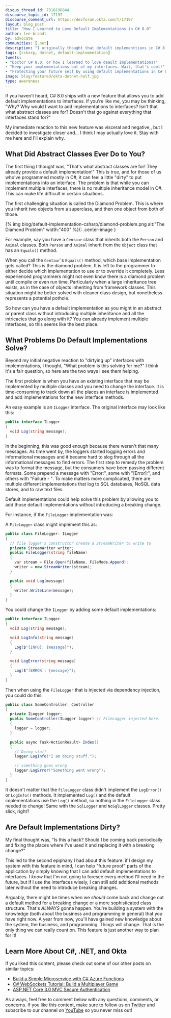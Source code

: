 ```yaml
---
disqus_thread_id: 7810198844
discourse_topic_id: 17197
discourse_comment_url: https://devforum.okta.com/t/17197
layout: blog_post
title: "How I Learned to Love Default Implementations in C# 8.0"
author: lee-brandt
by: advocate
communities: [.net]
description: "I originally thought that default implementtions in C# 8.0 were a bad idea, but a little digging and I think I love them."
tags: [csharp, dotnet, default-implementation]
tweets:
- "Doctor C# 8.0, or how I learned to love deault implementations!"
- "Keep your implementations out of my interfaces. Wait, that's cool!"
- "Protecting your future self by using default implementations in C# 8.0!"
image: blog/featured/okta-dotnet-half.jpg
type: awareness
---
```


If you haven't heard, C# 8.0 ships with a new feature that allows you to add default implementations to interfaces. If you're like me, you may be thinking, "Why? Why would I want to add implementations to interfaces? Isn't that what abstract classes are for? Doesn't that go against everything that interfaces stand for?"

My immediate reaction to this new feature was visceral and negative,, but I decided to investigate closer and... I think I may actually love it. Stay with me here and I'll explain why.

## What Did Abstract Classes Ever Do to You?

The first thing I thought was, "That's what abstract classes are for! They already provide a default implementation!" This is true, and for those of us who've programmed mostly in C#, it can feel a little "dirty" to put implementations into an interface. The problem is that while you can implement multiple interfaces, there is no multiple inheritance model in C#. This can make life difficult in certain situations.

The first challenging situation is called the Diamond Problem. This is where you inherit two objects from a superclass, and then one object from both of those.

{% img blog/default-implementation-csharp/diamond-problem.png alt:"The Diamond Problem" width:"400" %}{: .center-image }

For example, say you have a `Centaur` class that inherits both the `Person` and `Animal` classes. Both `Person` and `Animal` inherit from the `Object` class that has an `Equals()` method.

When you call the `Centaur`'s `Equals()` method, which base implementation gets called? This is the diamond problem. It is left to the programmer to either decide which implementation to use or to override it completely. Less experienced programmers might not even know there is a diamond problem until compile or even run time. Particularly when a large inheritance tree exists, as in the case of objects inheriting from framework classes. This situation might be better solved with cleaner class design, but nonetheless represents a potential pothole.

So how can you have a default implementation as you might in an abstract or parent class without introducing multiple inheritance and all the intricacies that go along with it? You can already implement multiple interfaces, so this seems like the best place.

## What Problems Do Default Implementations Solve?

Beyond my initial negative reaction to "dirtying up" interfaces with implementations, I thought, "What problem is this solving for me?" I think it's a fair question, so here are the two ways I see them helping.

The first problem is when you have an existing interface that may be implemented by multiple classes and you need to change the interface. It is time-consuming to track down all the places an interface is implemented and add implementations for the new interface methods.

An easy example is an `ILogger` interface. The original interface may look like this:

```cs
public interface ILogger
{
  void Log(string message);
}
```

In the beginning, this was good enough because there weren't that many messages. As time went by, the loggers started logging errors and informational messages and it became hard to slog through all the informational messages to find errors. The first step to remedy the problem was to format the message, but the consumers have been passing different formats. Some prepend a message with "Error:", some with "[Error]:", and others with "Failure - ". To make matters more complicated, there are multiple different implementations that log to SQL databases, NoSQL data stores, and to raw text files.

Default implementations could help solve this problem by allowing you to add those default implementations without introducing a breaking change.

For instance, if the `FileLogger` implementation was:

A `FileLogger` class might implement this as:

```cs
public class FileLogger: ILogger
{
  // file logger's constructor create a StreamWriter to write to
  private StreamWriter writer;
  public FileLogger(string fileName)
  {
    var stream = File.Open(fileName, FileMode.Append);
    writer = new StreamWriter(stream);
  }

  public void Log(message)
  {
    writer.WriteLine(message);
  }
}
```

You could change the `ILogger` by adding some default implementations:

```cs
public interface ILogger
{
  void Log(string message);

  void LogInfo(string message)
  {
    Log($"[INFO]: {message}");
  }

  void LogError(string message)
  {
    Log($"[ERROR]: {message}");
  }
}
```

Then when using the `FileLogger` that is injected via dependency injection, you could do this:

```cs
public class SomeController: Controller
{
  private ILogger logger;
  public SomeController(ILogger logger) // FileLogger injected here.
  {
    logger = logger;
  }

  public async Task<ActionResult> Index()
  {
    // Doing stuff
    logger.LogInfo("I am doing stuff.");

    // something goes wrong
    logger.LogError("Something went wrong");
  }
}
```

It doesn't matter that the `FileLogger` class didn't implement the `LogError()` or `LogInfo()` methods. It implemented `Log()` and the default implementations use the `Log()` method, so nothing in the `FileLogger` class needed to change! Same with the `SqlLogger` and `NoSqlLogger` classes. Pretty slick, right?

## Are Default Implementations Dirty?

My final thought was, "Is this a hack? Should I be coming back periodically and fixing the places where I've used it and replacing it with a breaking change?"

This led to the second epiphany I had about this feature: if I design my system with this feature in mind, I can help "future proof" parts of the application by simply knowing that I can add default implementations to interfaces. I _know_ that I'm not  going to foresee every method I'll need in the future, but if I use the interfaces wisely, I can still add additional methods later without the need to introduce breaking changes.

Arguably, there might be times when we _should_ come back and change out a default method for a breaking change or a more sophisticated class structure. That's _ALWAYS_ gonna happen. You're building a system with the knowledge (both about the business and programming in general) that you have right now. A year from now, you'll have gained new knowledge about the system, the business, and programming. Things will change. That is the only thing we can really count on. This feature is just another way to plan for it!

## Learn More About C#, .NET, and Okta

If you liked this content, please check out some of our other posts on similar topics:

- [Build a Simple Microservice with C# Azure Functions](/blog/2019/11/13/build-simple-microservice-csharp-azure-functions)
- [C# WebSockets Tutorial: Build a Multiplayer Game](/blog/2019/11/21/csharp-websockets-tutorial)
- [ASP.NET Core 3.0 MVC Secure Authentication](/blog/2019/11/15/aspnet-core-3-mvc-secure-authentication)

As always, feel free to comment below with any questions, comments, or concerns. If you like this content, make sure to follow us on [Twitter](https://www.twitter.com/oktadev) and subscribe to our channel on [YouTube](https://www.youtube.com/c/oktadev) so you never miss out!
